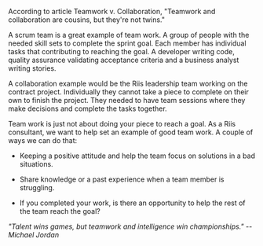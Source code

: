 According to article Teamwork v. Collaboration, "Teamwork and collaboration are cousins, but they're not twins."

A scrum team is a great example of team work.  A group of people with the needed skill sets to complete the sprint goal.  Each member has individual tasks that contributing to reaching the goal.  A developer writing code, quality assurance validating acceptance criteria and a business analyst writing stories.

A collaboration example would be the  Riis leadership team working on the  contract project.  Individually they cannot take a piece to complete on their own to finish the project.  They needed to have team sessions where they make decisions and complete the tasks together.

Team work is just not about doing your piece to reach a goal. As a Riis consultant, we want to help set an example of good team work. A couple of ways we can do that: 

- Keeping a positive attitude and help the team focus on solutions in a bad situations.
 
- Share knowledge or a past experience when a team member is struggling.

- If you completed your work, is there an opportunity to help the rest of the team reach the goal?  

*"Talent wins games, but teamwork and intelligence win championships." --Michael Jordan*


